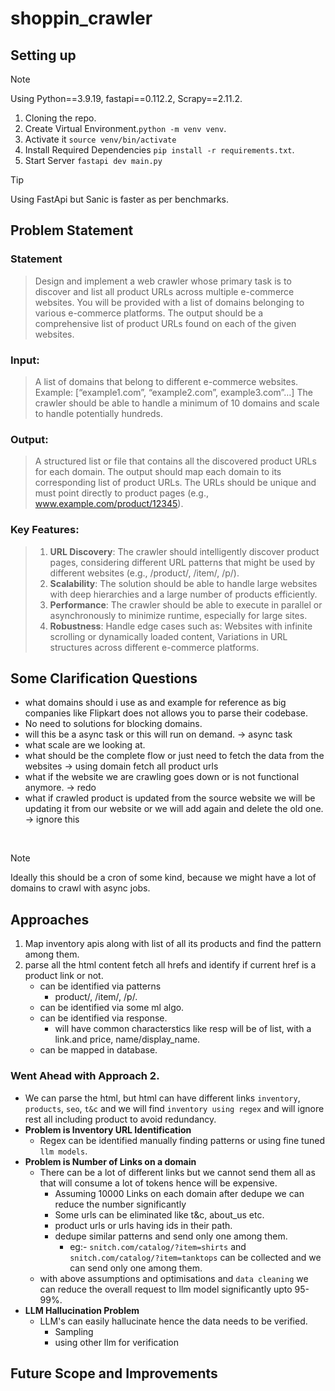 # shoppin_crawler
## Setting up

> [!NOTE]
> Using Python==3.9.19, fastapi==0.112.2, Scrapy==2.11.2.

1. Cloning the repo.
2. Create Virtual Environment.`python -m venv venv`.
3. Activate it `source venv/bin/activate`
4. Install Required Dependencies `pip install -r requirements.txt`.
5. Start Server `fastapi dev main.py`

> [!TIP]
> Using FastApi but Sanic is faster as per benchmarks.

## Problem Statement
### Statement
> Design and implement a web crawler whose primary task is to discover and list all product URLs across multiple e-commerce websites. You will be provided with a list of domains belonging to various e-commerce platforms. The output should be a comprehensive list of product URLs found on each of the given websites.

### Input:
> A list of domains that belong to different e-commerce websites.
Example: [“example1.com”, “example2.com”, example3.com”…]
The crawler should be able to handle a minimum of 10 domains and scale to handle potentially hundreds.

### Output:
> A structured list or file that contains all the discovered product URLs for each domain. The output should map each domain to its corresponding list of product URLs.
The URLs should be unique and must point directly to product pages (e.g., www.example.com/product/12345).

### Key Features:

> 1. **⁠URL Discovery**: The crawler should intelligently discover product pages, considering different URL patterns that might be used by different websites (e.g., /product/, /item/, /p/).
> 2. **⁠Scalability**: The solution should be able to handle large websites with deep hierarchies and a large number of products efficiently.
> 3. **⁠Performance**: The crawler should be able to execute in parallel or asynchronously to minimize runtime, especially for large sites.
> 4. **⁠Robustness**: Handle edge cases such as: Websites with infinite scrolling or dynamically loaded content, Variations in URL structures across different e-commerce platforms.

## Some Clarification Questions

- what domains should i use as and example for reference as big companies like Flipkart does not allows you to parse their codebase.
- No need to solutions for blocking domains.
- will this be a async task or this will run on demand. -> async task
- what scale are we looking at.
- what should be the complete flow or just need to fetch the data from the websites -> using domain fetch all product urls
- what if the website we are crawling goes down or is not functional anymore. -> redo
- what if crawled product is updated from the source website we will be updating it from our website or we will add again and delete the old one. -> ignore this

</br>

> [!NOTE]
>  Ideally this should be a cron of some kind, because we might have a lot of domains to crawl with async jobs.

## Approaches
1. Map inventory apis along with list of all its products and find the pattern among them.
2. parse all the html content fetch all hrefs and identify if current href is a product link or not.
	- can be identified via patterns
		- product/, /item/, /p/.
	- can be identified via some ml algo.
	- can be identified via response.
		- will have common characterstics like resp will be of list, with a link.and price, name/display_name.
	- can be mapped in database.

### Went Ahead with Approach 2.
- We can parse the html, but html can have different links `inventory`, `products`, `seo`, `t&c` and we will find `inventory using regex` and will ignore rest all including product to avoid redundancy.
- **Problem is Inventory URL Identification**
    - Regex can be identified manually finding patterns or using fine tuned `llm models`.
- **Problem is Number of Links on a domain**
    - There can be a lot of different links but we cannot send them all as that will consume a lot of tokens hence will be expensive.
        - Assuming 10000 Links on each domain after dedupe we can reduce the number significantly
        - Some urls can be eliminated like t&c, about_us etc.
        - product urls or urls having ids in their path.
        - dedupe similar patterns and send only one among them.
            - eg:- `snitch.com/catalog/?item=shirts` and `snitch.com/catalog/?item=tanktops` can be collected and we can send only one among them.
    - with above assumptions and optimisations and `data cleaning` we can reduce the overall request to llm model significantly upto 95-99%.
- **LLM Hallucination Problem**
    - LLM's can easily hallucinate hence the data needs to be verified.
        - Sampling
        - using other llm for verification

## Future Scope and Improvements